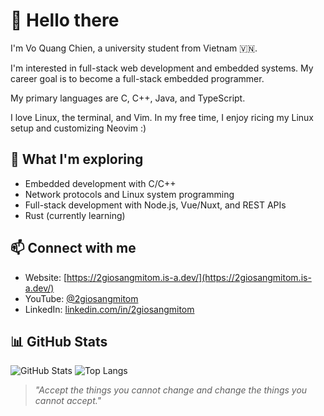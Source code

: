 # 👋 Hello there

I'm Vo Quang Chien, a university student from Vietnam 🇻🇳.

I'm interested in full-stack web development and embedded systems. My career goal is to become a full-stack embedded programmer.

My primary languages are C, C++, Java, and TypeScript.

I love Linux, the terminal, and Vim. In my free time, I enjoy ricing my Linux setup and customizing Neovim :)

## 🧠 What I'm exploring

- Embedded development with C/C++
- Network protocols and Linux system programming
- Full-stack development with Node.js, Vue/Nuxt, and REST APIs
- Rust (currently learning)

## 📫 Connect with me

- Website: [https://2giosangmitom.is-a.dev/](https://2giosangmitom.is-a.dev/)
- YouTube: [@2giosangmitom](https://www.youtube.com/@2giosangmitom)
- LinkedIn: [linkedin.com/in/2giosangmitom](https://www.linkedin.com/in/2giosangmitom/)

## 📊 GitHub Stats

![GitHub Stats](https://github-readme-stats.vercel.app/api?username=2giosangmitom&show_icons=true&theme=radical&hide_border=true&rank_icon=github)
![Top Langs](https://github-readme-stats.vercel.app/api/top-langs/?username=2giosangmitom&layout=compact&langs_count=20&theme=radical&hide_border=true&hide=just,dockerfile,cmake,vim%20script,cmake,html,css,scss,nix)

> _"Accept the things you cannot change and change the things you cannot accept."_
